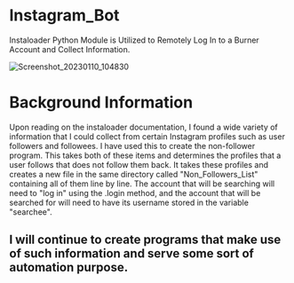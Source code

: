 # Instagram_Bot
Instaloader Python Module is Utilized to Remotely Log In to a Burner Account and Collect Information.

![Screenshot_20230110_104830](https://user-images.githubusercontent.com/120439586/211612693-6e33acfd-7f91-49d0-9b1c-d3769b963a50.png)

# Background Information

Upon reading on the instaloader documentation, I found a wide variety of information that I could collect from certain Instagram profiles such as 
user followers and followees. I have used this to create the non-follower program. This takes both of these items and determines the profiles that
a user follows that does not follow them back. It takes these profiles and creates a new file in the same directory called "Non_Followers_List"
containing all of them line by line. The account that will be searching will need to "log in" using the .login method, and the account that will 
be searched for will need to have its username stored in the variable "searchee".

## I will continue to create programs that make use of such information and serve some sort of automation purpose.

